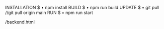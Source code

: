 INSTALLATION
$ • npm install
BUILD
$ • npm run build
UPDATE
$ • git pull
//git pull origin main
RUN
$ • npm run start

/backend.html